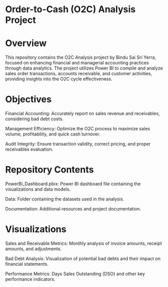# Order-to-Cash (O2C) Analysis Project
# Overview
This repository contains the O2C Analysis project by Bindu Sai Sri Yerra, focused on enhancing financial and managerial accounting practices through data analytics. The project utilizes Power BI to compile and analyze sales order transactions, accounts receivable, and customer activities, providing insights into the O2C cycle effectiveness.

# Objectives
Financial Accounting: Accurately report on sales revenue and receivables, considering bad debt costs.

Management Efficiency: Optimize the O2C process to maximize sales volume, profitability, and quick cash turnover.

Audit Integrity: Ensure transaction validity, correct pricing, and proper receivables evaluation.

# Repository Contents
PowerBI_Dashboard.pbix: Power BI dashboard file containing the visualizations and data models.

Data: Folder containing the datasets used in the analysis.

Documentation: Additional resources and project documentation.

# Visualizations
Sales and Receivable Metrics: Monthly analysis of invoice amounts, receipt amounts, and adjustments.

Bad Debt Analysis: Visualization of potential bad debts and their impact on financial statements.

Performance Metrics: Days Sales Outstanding (DSO) and other key performance indicators.


